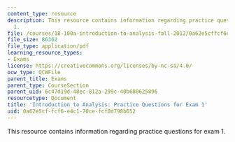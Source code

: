```yaml
---
content_type: resource
description: This resource contains information regarding practice questions for exam
  1.
file: /courses/18-100a-introduction-to-analysis-fall-2012/0a62e5cffcf6e4c170cefcf0d798b652_MIT18_100AF12_Exam1.pdf
file_size: 86362
file_type: application/pdf
learning_resource_types:
- Exams
license: https://creativecommons.org/licenses/by-nc-sa/4.0/
ocw_type: OCWFile
parent_title: Exams
parent_type: CourseSection
parent_uid: 6c47d19d-48ec-812a-299c-40b680625896
resourcetype: Document
title: 'Introduction to Analysis: Practice Questions for Exam 1'
uid: 0a62e5cf-fcf6-e4c1-70ce-fcf0d798b652
---
```

This resource contains information regarding practice questions for exam 1.